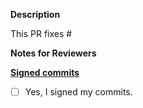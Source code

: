 **Description**

This PR fixes #

**Notes for Reviewers**

**[Signed commits](https://github.com/TemplateRun/TemplateRun.io/blob/main/CONTRIBUTING.md)**

- [ ] Yes, I signed my commits.
